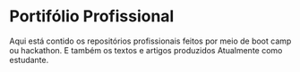 # Portifólio Profissional
Aqui está contido os repositórios profissionais feitos por meio de boot camp ou hackathon.
E também os textos e artigos produzidos
Atualmente como estudante.

